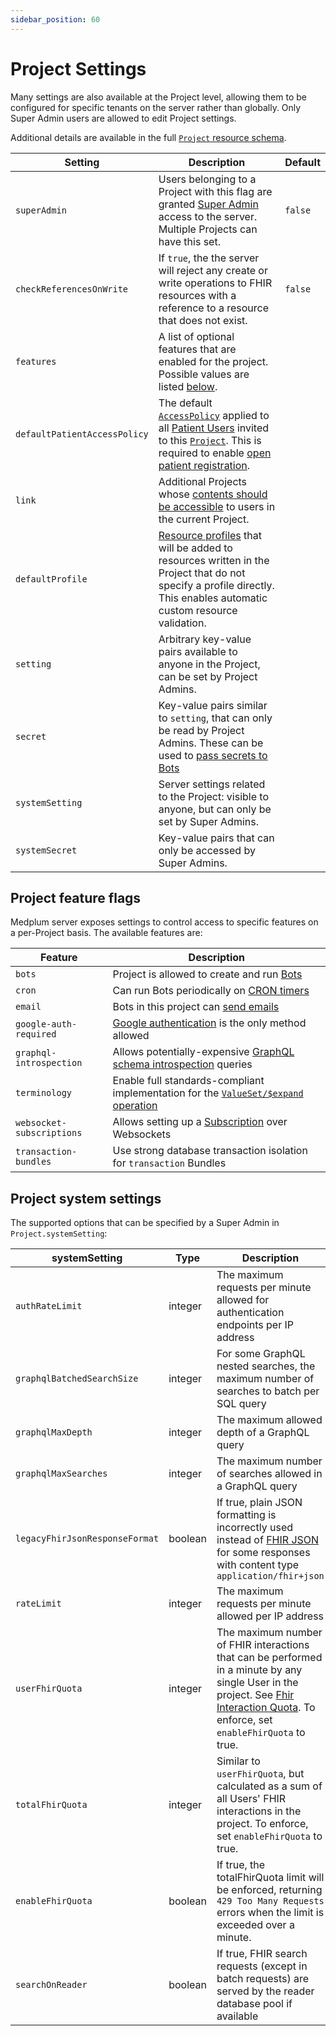 ```yaml
---
sidebar_position: 60
---
```


# Project Settings

Many settings are also available at the Project level, allowing them to be configured for specific tenants on the server
rather than globally. Only Super Admin users are allowed to edit Project settings.

Additional details are available in the full [`Project` resource schema](/docs/api/fhir/medplum/project).

| Setting                      | Description                                                                                                                                                                                                                                                                                                 | Default |
| ---------------------------- | ----------------------------------------------------------------------------------------------------------------------------------------------------------------------------------------------------------------------------------------------------------------------------------------------------------- | ------- |
| `superAdmin`                 | Users belonging to a Project with this flag are granted [Super Admin](/docs/access/projects#superadmin) access to the server. Multiple Projects can have this set.                                                                                                                                          | `false` |
| `checkReferencesOnWrite`     | If `true`, the the server will reject any create or write operations to FHIR resources with a reference to a resource that does not exist.                                                                                                                                                                  | `false` |
| `features`                   | A list of optional features that are enabled for the project. Possible values are listed [below](#project-feature-flags).                                                                                                                                                                                   |         |
| `defaultPatientAccessPolicy` | The default [`AccessPolicy`](/docs/access/access-policies) applied to all [Patient Users](/docs/auth/project-vs-server-scoped-users#project-scoped-users) invited to this [`Project`](/docs/api/fhir/medplum/project). This is required to enable [open patient registration](/docs/auth/open-patient-registration). |         |
| `link`                       | Additional Projects whose [contents should be accessible](/docs/access/projects#project-linking) to users in the current Project.                                                                                                                                                                           |         |
| `defaultProfile`             | [Resource profiles](http://hl7.org/fhir/R4/profiling.html#resources) that will be added to resources written in the Project that do not specify a profile directly. This enables automatic custom resource validation.                                                                                      |         |
| `setting`                    | Arbitrary key-value pairs available to anyone in the Project, can be set by Project Admins.                                                                                                                                                                                                                 |         |
| `secret`                     | Key-value pairs similar to `setting`, that can only be read by Project Admins. These can be used to [pass secrets to Bots](/docs/bots/bot-secrets)                                                                                                                                                          |         |
| `systemSetting`              | Server settings related to the Project: visible to anyone, but can only be set by Super Admins.                                                                                                                                                                                                             |         |
| `systemSecret`               | Key-value pairs that can only be accessed by Super Admins.                                                                                                                                                                                                                                                  |         |

## Project feature flags

Medplum server exposes settings to control access to specific features on a per-Project basis. The available features
are:

| Feature                   | Description                                                                                                                      |
| ------------------------- | -------------------------------------------------------------------------------------------------------------------------------- |
| `bots`                    | Project is allowed to create and run [Bots](/docs/bots/bot-basics)                                                               |
| `cron`                    | Can run Bots periodically on [CRON timers](https://www.medplum.com/docs/bots/bot-cron-job)                                       |
| `email`                   | Bots in this project can [send emails](/docs/sdk/core.medplumclient.sendemail)                                                   |
| `google-auth-required`    | [Google authentication](/docs/auth/methods/google-auth) is the only method allowed                                               |
| `graphql-introspection`   | Allows potentially-expensive [GraphQL schema introspection](/docs/graphql/basic-queries#overview) queries                        |
| `terminology`             | Enable full standards-compliant implementation for the [`ValueSet/$expand` operation](/docs/api/fhir/operations/valueset-expand) |
| `websocket-subscriptions` | Allows setting up a [Subscription](/docs/subscriptions) over Websockets                                                          |
| `transaction-bundles`     | Use strong database transaction isolation for `transaction` Bundles                                                              |

## Project system settings

The supported options that can be specified by a Super Admin in `Project.systemSetting`:

| systemSetting                  | Type    | Description                                                                                                                                                               | Default |
| ------------------------------ | ------- | ------------------------------------------------------------------------------------------------------------------------------------------------------------------------- | ------- |
| `authRateLimit`                | integer | The maximum requests per minute allowed for authentication endpoints per IP address                                                                                       | 160     |
| `graphqlBatchedSearchSize`     | integer | For some GraphQL nested searches, the maximum number of searches to batch per SQL query                                                                                   | 0       |
| `graphqlMaxDepth`              | integer | The maximum allowed depth of a GraphQL query                                                                                                                              | 12      |
| `graphqlMaxSearches`           | integer | The maximum number of searches allowed in a GraphQL query                                                                                                                 | none    |
| `legacyFhirJsonResponseFormat` | boolean | If true, plain JSON formatting is incorrectly used instead of [FHIR JSON](https://hl7.org/fhir/R4/json.html) for some responses with content type `application/fhir+json` | false   |
| `rateLimit`                    | integer | The maximum requests per minute allowed per IP address                                                                                                                    | 60000   |
| `userFhirQuota`                | integer | The maximum number of FHIR interactions that can be performed in a minute by any single User in the project. See [Fhir Interaction Quota](/docs/rate-limits#fhir-interaction-quota). To enforce, set `enableFhirQuota` to true. | 50000   |
| `totalFhirQuota`               | integer | Similar to `userFhirQuota`, but calculated as a sum of all Users' FHIR interactions in the project. To enforce, set `enableFhirQuota` to true.                                                                 |    |
| `enableFhirQuota`              | boolean | If true, the totalFhirQuota limit will be enforced, returning ```429 Too Many Requests``` errors when the limit is exceeded over a minute.                                                                                                 | false   |
| `searchOnReader`               | boolean | If true, FHIR search requests (except in batch requests) are served by the reader database pool if available                                                              | false   |
